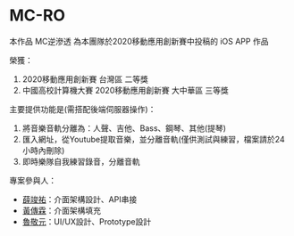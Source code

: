 # MC-RO
本作品 MC逆滲透 為本團隊於2020移動應用創新賽中投稿的 iOS APP 作品  

榮獲：
1. 2020移動應用創新賽 台灣區 二等獎
2. 中國高校計算機大賽 2020移動應用創新賽 大中華區 三等獎

主要提供功能是(需搭配後端伺服器操作)：
1. 將音樂音軌分離為：人聲、吉他、Bass、鋼琴、其他(提琴)
2. 匯入網址，從Youtube提取音樂，並分離音軌(僅供測試與練習，檔案請於24小時內刪除)
3. 即時樂隊自我練習錄音，分離音軌



專案參與人：
- [薛竣祐](https://github.com/HaXAlvin)：介面架構設計、API串接
- [黃傳霖](https://github.com/PASSahchuan)：介面架構填充
- [魯敬元](https://github.com/Jimmyluluu)：UI/UX設計、Prototype設計

